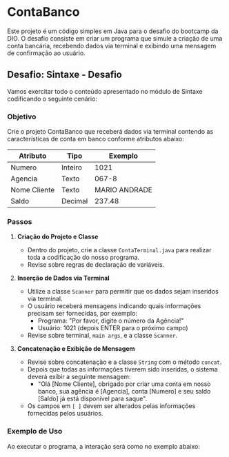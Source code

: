 # ContaBanco

Este projeto é um código simples em Java para o desafio do bootcamp da DIO. O desafio consiste em criar um programa que simule a criação de uma conta bancária, recebendo dados via terminal e exibindo uma mensagem de confirmação ao usuário.

## Desafio: Sintaxe - Desafio

Vamos exercitar todo o conteúdo apresentado no módulo de Sintaxe codificando o seguinte cenário:

### Objetivo

Crie o projeto ContaBanco que receberá dados via terminal contendo as características de conta em banco conforme atributos abaixo:

| Atributo       | Tipo    | Exemplo         |
|----------------|---------|-----------------|
| Numero         | Inteiro | 1021            |
| Agencia        | Texto   | 067-8           |
| Nome Cliente   | Texto   | MARIO ANDRADE   |
| Saldo          | Decimal | 237.48          |

### Passos

1. **Criação do Projeto e Classe**
   - Dentro do projeto, crie a classe `ContaTerminal.java` para realizar toda a codificação do nosso programa.
   - Revise sobre regras de declaração de variáveis.

2. **Inserção de Dados via Terminal**
   - Utilize a classe `Scanner` para permitir que os dados sejam inseridos via terminal.
   - O usuário receberá mensagens indicando quais informações precisam ser fornecidas, por exemplo:
     - Programa: "Por favor, digite o número da Agência!"
     - Usuário: 1021 (depois ENTER para o próximo campo)
   - Revise sobre terminal, `main args`, e a classe `Scanner`.

3. **Concatenação e Exibição de Mensagem**
   - Revise sobre concatenação e a classe `String` com o método `concat`.
   - Depois que todas as informações tiverem sido inseridas, o sistema deverá exibir a seguinte mensagem:
     - "Olá [Nome Cliente], obrigado por criar uma conta em nosso banco, sua agência é [Agencia], conta [Numero] e seu saldo [Saldo] já está disponível para saque".
   - Os campos em `[ ]` devem ser alterados pelas informações fornecidas pelos usuários.

### Exemplo de Uso

Ao executar o programa, a interação será como no exemplo abaixo:

